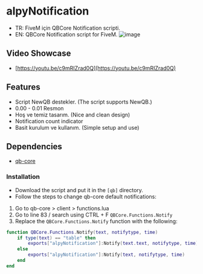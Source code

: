 # alpyNotification
- TR: FiveM için QBCore Notification scripti.
- EN: QBCore Notification script for FiveM.
![image](https://user-images.githubusercontent.com/123509837/220655721-8fc53ad1-b030-4b9b-9d67-86f3a42123b6.png)

## Video Showcase
- [https://youtu.be/c9mRIZrad0Q](https://youtu.be/c9mRIZrad0Q)
## Features
- Script NewQB destekler. (The script supports NewQB.)
- 0.00 - 0.01 Resmon
- Hoş ve temiz tasarım. (Nice and clean design)
- Notification count indicator
- Basit kurulum ve kullanım. (Simple setup and use)

## Dependencies
- [qb-core](https://github.com/qbcore-framework/qb-core)

### Installation
- Download the script and put it in the `[qb]` directory.
- Follow the steps to change qb-core default notifications:

1. Go to qb-core > client > functions.lua
2. Go to line 83 / search using CTRL + F `QBCore.Functions.Notify`
3. Replace the `QBCore.Functions.Notify` function with the following:
```lua
function QBCore.Functions.Notify(text, notifytype, time)
    if type(text) == "table" then
        exports["alpyNotification"]:Notify(text.text, notifytype, time)
    else
        exports["alpyNotification"]:Notify(text, notifytype, time)
    end
end
```
